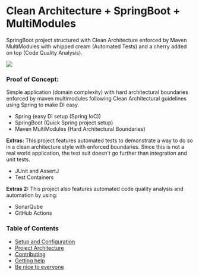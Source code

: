 # Clean Architecture + SpringBoot + MultiModules

SpringBoot project structured with Clean Architecture enforced by Maven MultiModules with whipped cream (Automated Tests) and a cherry added on top (Code Quality Analysis).

![](https://img.shields.io/badge/Status-WIP-orange)

### Proof of Concept:

Simple application (domain complexity) with hard architectural boundaries enforced by maven multimodules following Clean Architectural guidelines using Spring to make DI easy.

- Spring (easy DI setup (Spring IoC))
- SpringBoot (Quick Spring project setup)
- Maven MultiModules (Hard Architectural Boundaries)

**Extras:** This project features automated tests to demonstrate a way to do so in a clean architecture style with enforced boundaries. Since this is not a real world application, the test suit doesn't go further than integration and unit tests.

- JUnit and AssertJ
- Test Containers

**Extras 2:** This project also features automated code quality analysis and automation by using:

- SonarQube
- GitHub Actions

### Table of Contents

* [Setup and Configuration](docs/GET_STARTED.md)
* [Project Architecture](docs/PROJECT_ARCHITECTURE.md)
* [Contributing](docs/CONTRIBUTING.md)
* [Getting help](docs/SUPPORT.md)
* [Be nice to everyone](docs/CODE_OF_CONDUCT.md)
